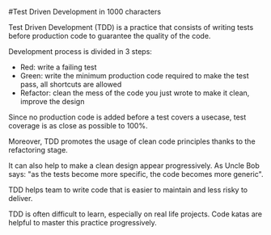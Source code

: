#Test Driven Development in 1000 characters

Test Driven Development (TDD) is a practice that consists of writing tests before production code to guarantee the quality of the code.

Development process is divided in 3 steps:
- Red: write a failing test
- Green: write the minimum production code required to make the test pass, all shortcuts are allowed
- Refactor: clean the mess of the code you just wrote to make it clean, improve the design

Since no production code is added before a test covers a usecase, test coverage is as close as possible to 100%.

Moreover, TDD promotes the usage of clean code principles thanks to the refactoring stage.

It can also help to make a clean design appear progressively. As Uncle Bob says: "as the tests become more specific, the code becomes more generic".

TDD helps team to write code that is easier to maintain and less risky to deliver.

TDD is often difficult to learn, especially on real life projects. Code katas are helpful to master this practice progressively.